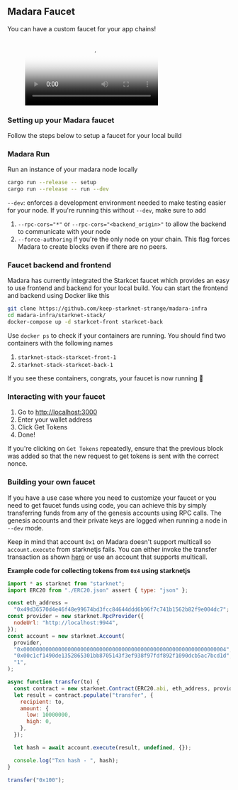 ## Madara Faucet

You can have a custom faucet for your app chains!

<figure class="video_container">
  <video controls="true" allowfullscreen="true" poster="videos/starkcet_demo.mp4">
    <source src="videos/starkcet_demo.mp4" type="video/mp4">
  </video>
</figure>

### Setting up your Madara faucet

Follow the steps below to setup a faucet for your local build

### Madara Run

Run an instance of your madara node locally

```bash
cargo run --release -- setup
cargo run --release -- run --dev
```

`--dev`: enforces a development environment needed to make testing easier for
your node. If you're running this without `--dev`, make sure to add

1. `--rpc-cors="*"` or `--rpc-cors="<backend_origin>"` to allow the backend to
   communicate with your node
2. `--force-authoring` if you're the only node on your chain. This flag forces
   Madara to create blocks even if there are no peers.

### Faucet backend and frontend

Madara has currently integrated the Starkcet faucet which provides an easy to
use frontend and backend for your local build. You can start the frontend and
backend using Docker like this

```bash
git clone https://github.com/keep-starknet-strange/madara-infra
cd madara-infra/starknet-stack/
docker-compose up -d starkcet-front starkcet-back
```

Use `docker ps` to check if your containers are running. You should find two
containers with the following names

1. `starknet-stack-starkcet-front-1`
2. `starknet-stack-starkcet-back-1`

If you see these containers, congrats, your faucet is now running 🎉

### Interacting with your faucet

1. Go to <http://localhost:3000>
2. Enter your wallet address
3. Click Get Tokens
4. Done!

If you're clicking on `Get Tokens` repeatedly, ensure that the previous block
was added so that the new request to get tokens is sent with the correct nonce.

### Building your own faucet

If you have a use case where you need to customize your faucet or you need to
get faucet funds using code, you can achieve this by simply transferring funds
from any of the genesis accounts using RPC calls. The genesis accounts and their
private keys are logged when running a node in `--dev` mode.

Keep in mind that account `0x1` on Madara doesn't support multicall so
`account.execute` from starknetjs fails. You can either invoke the transfer
transaction as shown
[here](https://github.com/keep-starknet-strange/madara/blob/c916046adf9d7ea52131442090fae654ba6b234d/tests/util/starknet.ts#L241)
or use an account that supports multicall.

**Example code for collecting tokens from `0x4` using starknetjs**

```javascript
import * as starknet from "starknet";
import ERC20 from "./ERC20.json" assert { type: "json" };

const eth_address =
  "0x49d36570d4e46f48e99674bd3fcc84644ddd6b96f7c741b1562b82f9e004dc7";
const provider = new starknet.RpcProvider({
  nodeUrl: "http://localhost:9944",
});
const account = new starknet.Account(
  provider,
  "0x0000000000000000000000000000000000000000000000000000000000000004",
  "0x00c1cf1490de1352865301bb8705143f3ef938f97fdf892f1090dcb5ac7bcd1d",
  "1",
);

async function transfer(to) {
  const contract = new starknet.Contract(ERC20.abi, eth_address, provider);
  let result = contract.populate("transfer", {
    recipient: to,
    amount: {
      low: 10000000,
      high: 0,
    },
  });

  let hash = await account.execute(result, undefined, {});

  console.log("Txn hash - ", hash);
}

transfer("0x100");
```
